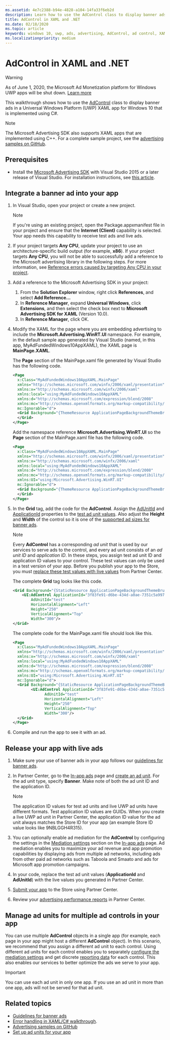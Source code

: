 ```yaml
---
ms.assetid: 4e7c2388-b94e-4828-a104-14fa33f6eb2d
description: Learn how to use the AdControl class to display banner ads in a XAML app for Windows 10 (UWP).
title: AdControl in XAML and .NET
ms.date: 02/18/2020
ms.topic: article
keywords: windows 10, uwp, ads, advertising, AdControl, ad control, XAML, .net, walkthrough
ms.localizationpriority: medium
---
```

# AdControl in XAML and .NET

>[!WARNING]
> As of June 1, 2020, the Microsoft Ad Monetization platform for Windows UWP apps will be shut down. [Learn more](https://aka.ms/ad-monetization-shutdown)

This walkthrough shows how to use the [AdControl](https://docs.microsoft.com/uwp/api/microsoft.advertising.winrt.ui.adcontrol) class to display banner ads in a Universal Windows Platform (UWP) XAML app for Windows 10 that is implemented using C#.

> [!NOTE]
> The Microsoft Advertising SDK also supports XAML apps that are implemented using C++. For a complete sample project, see the [advertising samples on GitHub](https://github.com/Microsoft/Windows-universal-samples/tree/master/Samples/Advertising).

## Prerequisites

* Install the [Microsoft Advertising SDK](https://marketplace.visualstudio.com/items?itemName=AdMediator.MicrosoftAdvertisingSDK) with Visual Studio 2015 or a later release of Visual Studio. For installation instructions, see [this article](install-the-microsoft-advertising-libraries.md).

## Integrate a banner ad into your app

1. In Visual Studio, open your project or create a new project.

    > [!NOTE]
    > If you're using an existing project, open the Package.appxmanifest file in your project and ensure that the **Internet (Client)** capability is selected. Your app needs this capability to receive test ads and live ads.

2. If your project targets **Any CPU**, update your project to use an architecture-specific build output (for example, **x86**). If your project targets **Any CPU**, you will not be able to successfully add a reference to the Microsoft advertising library in the following steps. For more information, see [Reference errors caused by targeting Any CPU in your project](known-issues-for-the-advertising-libraries.md#reference_errors).

3. Add a reference to the Microsoft Advertising SDK in your project:

    1. From the **Solution Explorer** window, right click **References**, and select **Add Reference…**
    2.  In **Reference Manager**, expand **Universal Windows**, click **Extensions**, and then select the check box next to **Microsoft Advertising SDK for XAML** (Version 10.0).
    3.  In **Reference Manager**, click OK.

4.  Modify the XAML for the page where you are embedding advertising to include the **Microsoft.Advertising.WinRT.UI** namespace. For example, in the default sample app generated by Visual Studio (named, in this app, MyAdFundedWindows10AppXAML), the XAML page is **MainPage.XAML**.

    The **Page** section of the MainPage.xaml file generated by Visual Studio has the following code.

    ``` xml
    <Page
      x:Class="MyAdFundedWindows10AppXAML.MainPage"
      xmlns="http://schemas.microsoft.com/winfx/2006/xaml/presentation"
      xmlns:x="http://schemas.microsoft.com/winfx/2006/xaml"
      xmlns:local="using:MyAdFundedWindows10AppXAML"
      xmlns:d="http://schemas.microsoft.com/expression/blend/2008"
      xmlns:mc="http://schemas.openxmlformats.org/markup-compatibility/2006"
      mc:Ignorable="d">
      <Grid Background="{ThemeResource ApplicationPageBackgroundThemeBrush}">
      </Grid>
    </Page>
    ```

    Add the namespace reference **Microsoft.Advertising.WinRT.UI** so the **Page** section of the MainPage.xaml file has the following code.

    ``` xml
    <Page
      x:Class="MyAdFundedWindows10AppXAML.MainPage"
      xmlns="http://schemas.microsoft.com/winfx/2006/xaml/presentation"
      xmlns:x="http://schemas.microsoft.com/winfx/2006/xaml"
      xmlns:local="using:MyAdFundedWindows10AppXAML"
      xmlns:d="http://schemas.microsoft.com/expression/blend/2008"
      xmlns:mc="http://schemas.openxmlformats.org/markup-compatibility/2006"
      xmlns:UI="using:Microsoft.Advertising.WinRT.UI"
      mc:Ignorable="d">
      <Grid Background="{ThemeResource ApplicationPageBackgroundThemeBrush}">
      </Grid>
    </Page>
    ```

5. In the **Grid** tag, add the code for the **AdControl**. Assign the  [AdUnitId](https://docs.microsoft.com/uwp/api/microsoft.advertising.winrt.ui.adcontrol.adunitid) and [ApplicationId](https://docs.microsoft.com/uwp/api/microsoft.advertising.winrt.ui.adcontrol.applicationid) properties to the [test ad unit values](set-up-ad-units-in-your-app.md#test-ad-units). Also adjust the **Height** and **Width** of the control so it is one of the [supported ad sizes for banner ads](supported-ad-sizes-for-banner-ads.md).

    > [!NOTE]
    > Every **AdControl** has a corresponding *ad unit* that is used by our services to serve ads to the control, and every ad unit consists of an *ad unit ID* and *application ID*. In these steps, you assign test ad unit ID and application ID values to your control. These test values can only be used in a test version of your app. Before you publish your app to the Store, you must [replace these test values with live values](#release) from Partner Center.

    The complete **Grid** tag looks like this code.

    ``` xml
    <Grid Background="{StaticResource ApplicationPageBackgroundThemeBrush}">
        <UI:AdControl ApplicationId="3f83fe91-d6be-434d-a0ae-7351c5a997f1"
            AdUnitId="test"
            HorizontalAlignment="Left"
            Height="250"
            VerticalAlignment="Top"
            Width="300"/>
    </Grid>
    ```

    The complete code for the MainPage.xaml file should look like this.

    ``` xml
    <Page
      x:Class="MyAdFundedWindows10AppXAML.MainPage"
      xmlns="http://schemas.microsoft.com/winfx/2006/xaml/presentation"
      xmlns:x="http://schemas.microsoft.com/winfx/2006/xaml"
      xmlns:local="using:MyAdFundedWindows10AppXAML"
      xmlns:d="http://schemas.microsoft.com/expression/blend/2008"
      xmlns:mc="http://schemas.openxmlformats.org/markup-compatibility/2006"
      xmlns:UI="using:Microsoft.Advertising.WinRT.UI"
      mc:Ignorable="d">
      <Grid Background="{StaticResource ApplicationPageBackgroundThemeBrush}">
            <UI:AdControl ApplicationId="3f83fe91-d6be-434d-a0ae-7351c5a997f1"
                  AdUnitId="test"
                  HorizontalAlignment="Left"
                  Height="250"
                  VerticalAlignment="Top"
                  Width="300"/>
      </Grid>
    </Page>
    ```

6.  Compile and run the app to see it with an ad.

<span id="release" />

## Release your app with live ads

1. Make sure your use of banner ads in your app follows our [guidelines for banner ads](ui-and-user-experience-guidelines.md#guidelines-for-banner-ads).

2.  In Partner Center, go to the [In-app ads](../publish/in-app-ads.md) page and [create an ad unit](set-up-ad-units-in-your-app.md#live-ad-units). For the ad unit type, specify **Banner**. Make note of both the ad unit ID and the application ID.
    > [!NOTE]
    > The application ID values for test ad units and live UWP ad units have different formats. Test application ID values are GUIDs. When you create a live UWP ad unit in Partner Center, the application ID value for the ad unit always matches the Store ID for your app (an example Store ID value looks like 9NBLGGH4R315).

3. You can optionally enable ad mediation for the **AdControl** by configuring the settings in the [Mediation settings](../publish/in-app-ads.md#mediation) section on the [In-app ads](../publish/in-app-ads.md) page. Ad mediation enables you to maximize your ad revenue and app promotion capabilities by displaying ads from multiple ad networks, including ads from other paid ad networks such as Taboola and Smaato and ads for Microsoft app promotion campaigns.

4.  In your code, replace the test ad unit values (**ApplicationId** and **AdUnitId**) with the live values you generated in Partner Center.

5.  [Submit your app](../publish/app-submissions.md) to the Store using Partner Center.

6.  Review your [advertising performance reports](../publish/advertising-performance-report.md) in Partner Center.

<span id="manage" />

## Manage ad units for multiple ad controls in your app

You can use multiple **AdControl** objects in a single app (for example, each page in your app might host a different **AdControl** object). In this scenario, we recommend that you assign a different ad unit to each control. Using different ad units for each control enables you to separately [configure the mediation settings](../publish/in-app-ads.md#mediation) and get discrete [reporting data](../publish/advertising-performance-report.md) for each control. This also enables our services to better optimize the ads we serve to your app.

> [!IMPORTANT]
> You can use each ad unit in only one app. If you use an ad unit in more than one app, ads will not be served for that ad unit.

## Related topics

* [Guidelines for banner ads](ui-and-user-experience-guidelines.md#guidelines-for-banner-ads)
* [Error handling in XAML/C# walkthrough](error-handling-in-xamlc-walkthrough.md).
* [Advertising samples on GitHub](https://github.com/Microsoft/Windows-universal-samples/tree/master/Samples/Advertising)
* [Set up ad units for your app](set-up-ad-units-in-your-app.md)
